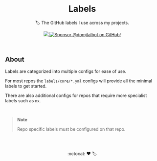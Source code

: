 <br/>

<h1 align="center">Labels</h1>

<p align="center">🏷️ The GitHub labels I use across my projects.</p>

<div align="center">
  <p dir="auto">
    <a href="https://github.com/domjtalbot/labels/actions/workflows/sync-labels.yml">
      <img src="https://github.com/domjtalbot/labels/actions/workflows/sync-labels.yml/badge.svg?branch=main" />
    </a>
    <a href="https://github.com/sponsors/domjtalbot">
      <img src="https://img.shields.io/badge/Sponsor @domjtalbot-30363D?style=flat&logo=GitHub-Sponsors&logoColor=#EA4AAA" alt="Sponsor @domjtalbot on GitHub!" />
    </a>
  </p>
</div>

<br/>

## About

Labels are categorized into multiple configs for ease of use.

For most repos the `labels/core/*.yml` configs will provide all the minimal labels to get started.

There are also additional configs for repos that require more specialist labels such as `nx`.

<br/>

> **Note**
> 
> Repo specific labels must be configured on that repo.


<br/>
<br/>

<p align="center">:octocat: ♥ 🏷️</p>

<br/>
